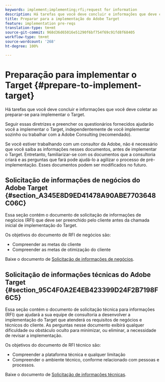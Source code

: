 ```yaml
---
keywords: implement;implementing;rfi;request for information
description: Há tarefas que você deve concluir e informações que deve coletar ao preparar-se para implementar o Adobe Target.
title: Preparar para a implementação do Adobe Target
feature: implementation pre-reqs
translation-type: tm+mt
source-git-commit: 968d36d65016e51290f6bf754f69c91fd8f68405
workflow-type: tm+mt
source-wordcount: '268'
ht-degree: 100%

---
```



# Preparação para implementar o Target {#prepare-to-implement-target}

Há tarefas que você deve concluir e informações que você deve coletar ao preparar-se para implementar o Target.

Seguir essas diretrizes e preencher os questionários fornecidos ajudarão você a implementar o Target, independentemente de você implementar sozinho ou trabalhar com a Adobe Consulting (recomendado).

Se você estiver trabalhando com um consultor da Adobe, não é necessário que você saiba as informações nesses documentos, antes de implementar o Target. Entretanto, familiarizar-se com os documentos que a consultoria criará e as perguntas que fará pode ajudá-lo a agilizar o processo de pré-implementação. Esses documentos podem ser modificados no futuro.

## Solicitação de informações de negócios do Adobe Target {#section_A345E8D9ED41478A90ABE7703648C06C}

Essa seção contém o documento de solicitação de informações de negócios (RFI) que deve ser preenchido pelo cliente antes da chamada inicial de implementação do Target.

Os objetivos do documento de RFI de negócios são:

* Compreender as metas do cliente
* Compreender as metas de otimização do cliente

Baixe o documento de [Solicitação de informações de negócios](/help/assets/business-rfi.docx).

## Solicitação de informações técnicas do Adobe Target {#section_95C4F0A2E4EB423399D24F2B7198F6C5}

Essa seção contém o documento de solicitação técnica para informações (RFI) que ajudará a sua equipe de consultoria a desenvolver a implementação do Target que atenderá os requisitos de negócios e técnicos do cliente. As perguntas nesse documento exibirá qualquer dificuldade ou obstáculo oculto para minimizar, ou eliminar, a necessidade de revisar a implementação.

Os objetivos do documento de RFI técnico são:

* Compreender a plataforma técnica e qualquer limitação
* Compreender o ambiente técnico, conforme relacionado com pessoas e processos.

Baixe o documento de [Solicitação de informações técnicas](/help/assets/technical-rfi.docx).
